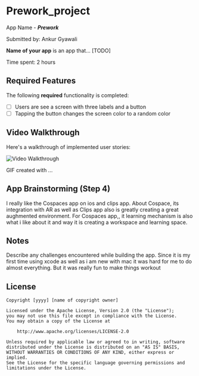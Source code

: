 # Prework_project
App Name - *****Prework*****

Submitted by: Ankur Gyawali

**Name of your app** is an app that... [TODO] 

Time spent: 2 hours

## Required Features

The following **required** functionality is completed:

- [ ] Users are see a screen with three labels and a button
- [ ] Tapping the button changes the screen color to a random color
 
## Video Walkthrough

Here's a walkthrough of implemented user stories:

<img src='http://i.imgur.com/link/to/your/gif/file.gif' title='Video Walkthrough' width='' alt='Video Walkthrough' />

<!-- Replace this with whatever GIF tool you used! -->
GIF created with ...  
<!-- Recommended tools:
[Kap](https://getkap.co/) for macOS
[ScreenToGif](https://www.screentogif.com/) for Windows
[peek](https://github.com/phw/peek) for Linux. -->

## App Brainstorming (Step 4)
I really like the Cospaces app on ios and clips app. About Cospace, its integration with AR as well as Clips app also is greatly creating a great aughmented environment. For Cospaces app,, it learning mechanism is also what i like about it and way it is creating a workspace and learning space.

## Notes

Describe any challenges encountered while building the app.
Since it is my first time using xcode as well as i am new with mac it was hard for me to do almost everything. But it was really fun to make things workout

## License

    Copyright [yyyy] [name of copyright owner]

    Licensed under the Apache License, Version 2.0 (the "License");
    you may not use this file except in compliance with the License.
    You may obtain a copy of the License at

        http://www.apache.org/licenses/LICENSE-2.0

    Unless required by applicable law or agreed to in writing, software
    distributed under the License is distributed on an "AS IS" BASIS,
    WITHOUT WARRANTIES OR CONDITIONS OF ANY KIND, either express or implied.
    See the License for the specific language governing permissions and
    limitations under the License.
